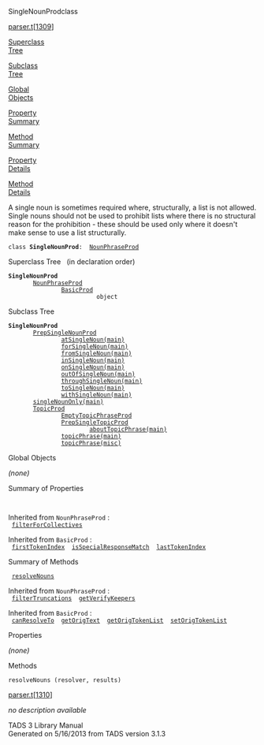 <span class="title">SingleNounProd</span><span class="type">class</span>

[parser.t](../file/parser.t.html)\[[1309](../source/parser.t.html#1309)\]

[Superclass  
Tree](#_SuperClassTree_)

[Subclass  
Tree](#_SubClassTree_)

[Global  
Objects](#_ObjectSummary_)

[Property  
Summary](#_PropSummary_)

[Method  
Summary](#_MethodSummary_)

[Property  
Details](#_Properties_)

[Method  
Details](#_Methods_)

<div class="fdesc">

A single noun is sometimes required where, structurally, a list is not
allowed. Single nouns should not be used to prohibit lists where there
is no structural reason for the prohibition - these should be used only
where it doesn't make sense to use a list structurally.

`class `**`SingleNounProd`**` :   `[`NounPhraseProd`](../object/NounPhraseProd.html)

</div>

<span id="_SuperClassTree_"></span>

<div class="mjhd">

<span class="hdln">Superclass Tree</span>   (in declaration order)

</div>

**`SingleNounProd`**  
`         `[`NounPhraseProd`](../object/NounPhraseProd.html)  
`                 `[`BasicProd`](../object/BasicProd.html)  
`                         object`  
<span id="_SubClassTree_"></span>

<div class="mjhd">

<span class="hdln">Subclass Tree</span>  

</div>

**`SingleNounProd`**  
`         `[`PrepSingleNounProd`](../object/PrepSingleNounProd.html)  
`                 `[`atSingleNoun(main)`](../object/atSingleNoun(main).html)  
`                 `[`forSingleNoun(main)`](../object/forSingleNoun(main).html)  
`                 `[`fromSingleNoun(main)`](../object/fromSingleNoun(main).html)  
`                 `[`inSingleNoun(main)`](../object/inSingleNoun(main).html)  
`                 `[`onSingleNoun(main)`](../object/onSingleNoun(main).html)  
`                 `[`outOfSingleNoun(main)`](../object/outOfSingleNoun(main).html)  
`                 `[`throughSingleNoun(main)`](../object/throughSingleNoun(main).html)  
`                 `[`toSingleNoun(main)`](../object/toSingleNoun(main).html)  
`                 `[`withSingleNoun(main)`](../object/withSingleNoun(main).html)  
`         `[`singleNounOnly(main)`](../object/singleNounOnly(main).html)  
`         `[`TopicProd`](../object/TopicProd.html)  
`                 `[`EmptyTopicPhraseProd`](../object/EmptyTopicPhraseProd.html)  
`                 `[`PrepSingleTopicProd`](../object/PrepSingleTopicProd.html)  
`                         `[`aboutTopicPhrase(main)`](../object/aboutTopicPhrase(main).html)  
`                 `[`topicPhrase(main)`](../object/topicPhrase(main).html)  
`                 `[`topicPhrase(misc)`](../object/topicPhrase(misc).html)  
<span id="_ObjectSummary_"></span>

<div class="mjhd">

<span class="hdln">Global Objects</span>  

</div>

*(none)* <span id="_PropSummary_"></span>

<div class="mjhd">

<span class="hdln">Summary of Properties</span>  

</div>

` `

Inherited from `NounPhraseProd` :  
` `[`filterForCollectives`](../object/NounPhraseProd.html#filterForCollectives)`  `

Inherited from `BasicProd` :  
` `[`firstTokenIndex`](../object/BasicProd.html#firstTokenIndex)`  `[`isSpecialResponseMatch`](../object/BasicProd.html#isSpecialResponseMatch)`  `[`lastTokenIndex`](../object/BasicProd.html#lastTokenIndex)`  `

<span id="_MethodSummary_"></span>

<div class="mjhd">

<span class="hdln">Summary of Methods</span>  

</div>

` `[`resolveNouns`](#resolveNouns)`  `

Inherited from `NounPhraseProd` :  
` `[`filterTruncations`](../object/NounPhraseProd.html#filterTruncations)`  `[`getVerifyKeepers`](../object/NounPhraseProd.html#getVerifyKeepers)`  `

Inherited from `BasicProd` :  
` `[`canResolveTo`](../object/BasicProd.html#canResolveTo)`  `[`getOrigText`](../object/BasicProd.html#getOrigText)`  `[`getOrigTokenList`](../object/BasicProd.html#getOrigTokenList)`  `[`setOrigTokenList`](../object/BasicProd.html#setOrigTokenList)`  `

<span id="_Properties_"></span>

<div class="mjhd">

<span class="hdln">Properties</span>  

</div>

*(none)* <span id="_Methods_"></span>

<div class="mjhd">

<span class="hdln">Methods</span>  

</div>

<span id="resolveNouns"></span>

`resolveNouns (resolver, results)`

[parser.t](../file/parser.t.html)\[[1310](../source/parser.t.html#1310)\]

<div class="desc">

*no description available*

</div>

<div class="ftr">

TADS 3 Library Manual  
Generated on 5/16/2013 from TADS version 3.1.3

</div>
